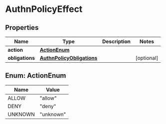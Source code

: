 # AuthnPolicyEffect

## Properties
Name | Type | Description | Notes
------------ | ------------- | ------------- | -------------
**action** | [**ActionEnum**](#ActionEnum) |  | 
**obligations** | [**AuthnPolicyObligations**](AuthnPolicyObligations.md) |  |  [optional]

<a name="ActionEnum"></a>
## Enum: ActionEnum
Name | Value
---- | -----
ALLOW | &quot;allow&quot;
DENY | &quot;deny&quot;
UNKNOWN | &quot;unknown&quot;
